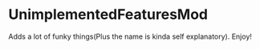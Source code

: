 # UnimplementedFeaturesMod
Adds a lot of funky things(Plus the name is kinda self explanatory). Enjoy!
